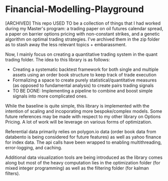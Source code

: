 # Financial-Modelling-Playground
[ARCHIVED]
This repo USED TO be a collection of things that I had worked during my Master's program: a trading paper on oil futures calendar spread, a paper on barrier options pricing with non-constant strikes, and a genetic algorithm on optimal trading strategies. I've archived them in the zip folder as to stash away the less relevant topics + embarassment.

Now, I mainly focus on creating a quantitative trading system in the quant trading folder. The idea to this library is as follows: 
- Creating a systematic backtest framework for both single and multiple assets using an order book structure to keep track of trade execution
- Formalizing a space to create purely statistical/quantitative measures (as opposed to fundamental analysis) to create pairs trading signals
- TO BE DONE: Implementing a pipeline to combine and boost simple signals into more complicated ones.

While the baseline is quite simple, this library is implemented with the intention of scaling and incoporating more bespoke/complex models. Some future references may be made with respect to my other library on Options Pricing. A lot of work will be leverage on various forms of optimization. 

Referential data primarily relies on polygon.io data (order book data from databento is being considered for future features) as well as yahoo finance for index data. The api calls have been wrapped to enabling multithreading, error-logging, and caching. 

Additional data visualization tools are being introduced as the library comes along but most of the heavy computation lies in the optimization folder (for mixed integer programming) as well as the filtering folder (for kalman filters). 